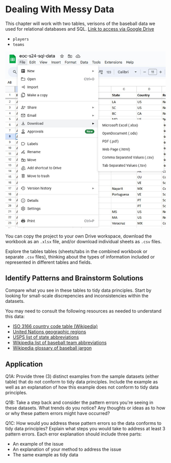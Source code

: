 # Dealing With Messy Data

This chapter will work with two tables, verisons of the baseball data we used for relational databases and SQL. [Link to access via Google Drive](https://docs.google.com/spreadsheets/d/1YcYj_cCmdsQliYN9YNPP85pdfBD-lwa5LB9MEa7V-os/copy)
- `players`
- `teams`

<p align="center"><img src="https://github.com/kwaldenphd/elements-of-computing/blob/main/book/images/ch6/drive.jpg?raw=true" width="1000"></p>

You can copy the project to your own Drive workspace, download the workbook as an `.xlsx` file, and/or download individual sheets as `.csv` files.

Explore the tables tables (sheets/tabs in the combined workbook or separate `.csv` files), thinking about the types of information included or represented in different tables and fields.

## Identify Patterns and Brainstorm Solutions

Compare what you see in these tables to tidy data principles. Start by looking for small-scale discrepencies and inconsistencies within the datasets.

You may need to consult the following resources as needed to understand this data:
- [ISO 3166 country code table (Wikipedia)](https://en.wikipedia.org/wiki/ISO_3166-1_alpha-2#Decoding_table)
- [United Nations geographic regions](https://unstats.un.org/unsd/methodology/m49/)
- [USPS list of state abbreviations](https://about.usps.com/who-we-are/postal-history/state-abbreviations.htm)
- [Wikipedia list of baseball team abbreviations](https://en.wikipedia.org/wiki/Wikipedia:WikiProject_Baseball/Team_abbreviations)
- [Wikipedia glossary of baseball jargon](https://en.wiktionary.org/wiki/Appendix:Glossary_of_baseball)

## Application

Q1A: Provide three (3) distinct examples from the sample datasets (either table) that do not conform to tidy data principles. Include the example as well as an explanation of how this example does not conform to tidy data principles.

Q1B: Take a step back and consider the pattern errors you're seeing in these datasets. What trends do you notice? Any thoughts or ideas as to how or why these pattern errors might have occurred?

Q1C: How would you address these pattern errors so the data conforms to tidy data principles? Explain what steps you would take to address at least 3 pattern errors. Each error explanation should include three parts:
- An example of the issue
- An explanation of your method to address the issue 
- The same example as tidy data